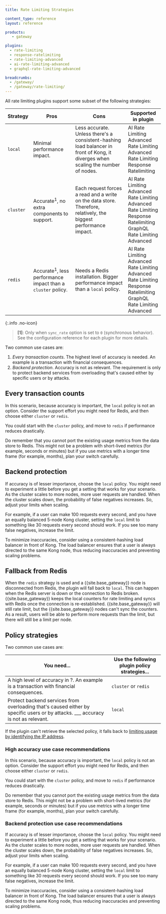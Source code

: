```yaml
---
title: Rate Limiting Strategies

content_type: reference
layout: reference

products:
   - gateway

plugins:
  - rate-limiting
  - response-ratelimiting
  - rate-limiting-advanced
  - ai-rate-limiting-advanced
  - graphql-rate-limiting-advanced

breadcrumbs:
  - /gateway/
  - /gateway/rate-limiting/
---
```


All rate limiting plugins support some subset of the following strategies:

| Strategy  | Pros | Cons   | Supported in plugin |
| --------- | ---- | ------ | ------------------- |
| `local`   | Minimal performance impact. | Less accurate. Unless there's a consistent-hashing load balancer in front of Kong, it diverges when scaling the number of nodes. | AI Rate Limiting Advanced <br> Rate Limiting Advanced <br> Rate Limiting <br> Response Ratelimiting |
| `cluster` | Accurate<sup>1</sup>, no extra components to support. | Each request forces a read and a write on the data store. Therefore, relatively, the biggest performance impact. | AI Rate Limiting Advanced <br> Rate Limiting Advanced <br> Rate Limiting <br> Response Ratelimiting <br> GraphQL Rate Limiting Advanced |
| `redis`   | Accurate<sup>1</sup>, less performance impact than a `cluster` policy. | Needs a Redis installation. Bigger performance impact than a `local` policy. | AI Rate Limiting Advanced <br> Rate Limiting Advanced <br> Rate Limiting <br> Response Ratelimiting <br> GraphQL Rate Limiting Advanced |

<!-- 

| Plugin | local | cluster | redis |
| ------ | ----- | ------- | ----- |
| Rate Limiting | ✅ | ✅ | ✅ |
| Rate Limiting Advanced | ✅ | ✅ | ✅ |
| AI Rate Limiting Advanced | ✅ | ✅ | ✅ |
| GraphQL Rate Limiting Advanced | ❌ | ✅ | ✅ |
| Response Ratelimiting | ✅ | ✅ | ✅ | -->

{:.info .no-icon}
> **\[1\]**: Only when `sync_rate` option is set to `0` (synchronous behavior). See the configuration reference for each plugin for more details.

Two common use cases are:

1. _Every transaction counts_. The highest level of accuracy is needed. An example is a transaction with financial
   consequences.
2. _Backend protection_. Accuracy is not as relevant. The requirement is
   only to protect backend services from overloading that's caused either by specific
   users or by attacks.

## Every transaction counts

In this scenario, because accuracy is important, the `local` policy is not an option. Consider the support effort you might need
for Redis, and then choose either `cluster` or `redis`.

You could start with the `cluster` policy, and move to `redis`
if performance reduces drastically.

Do remember that you cannot port the existing usage metrics from the data store to Redis.
This might not be a problem with short-lived metrics (for example, seconds or minutes)
but if you use metrics with a longer time frame (for example, months), plan
your switch carefully.

## Backend protection

If accuracy is of lesser importance, choose the `local` policy. You might need to experiment a little
before you get a setting that works for your scenario. As the cluster scales to more nodes, more user requests are handled.
When the cluster scales down, the probability of false negatives increases. So, adjust your limits when scaling.

For example, if a user can make 100 requests every second, and you have an
equally balanced 5-node Kong cluster, setting the `local` limit to something like 30 requests every second
should work. If you see too many false negatives, increase the limit.

To minimize inaccuracies, consider using a consistent-hashing load balancer in front of
Kong. The load balancer ensures that a user is always directed to the same Kong node, thus reducing
inaccuracies and preventing scaling problems.

## Fallback from Redis

When the `redis` strategy is used and a {{site.base_gateway}} node is disconnected from Redis, the plugin will fall back to `local`. This can happen when the Redis server is down or the connection to Redis broken.
{{site.base_gateway}} keeps the local counters for rate limiting and syncs with Redis once the connection is re-established.
{{site.base_gateway}} will still rate limit, but the {{site.base_gateway}} nodes can't sync the counters. As a result, users will be able
to perform more requests than the limit, but there will still be a limit per node.


## Policy strategies
Two common use cases are:

| You need... | Use the following plugin policy strategies... |
| --------- | ---- | 
| A high level of accuracy in ?. An example is a transaction with financial consequences. | `cluster` or `redis` | 
| Protect backend services from overloading that's caused either by specific users or by attacks. ___ accuracy is not as relevant. | `local` |

If the plugin can't retrieve the selected policy, it falls back to [limiting usage by identifying the IP address](#limit-by-ip-address).

### High accuracy use case recommendations

In this scenario, because accuracy is important, the `local` policy is not an option. Consider the support effort you might need
for Redis, and then choose either `cluster` or `redis`.

You could start with the `cluster` policy, and move to `redis`
if performance reduces drastically.

Do remember that you cannot port the existing usage metrics from the data store to Redis.
This might not be a problem with short-lived metrics (for example, seconds or minutes)
but if you use metrics with a longer time frame (for example, months), plan
your switch carefully.

### Backend protection use case recommendations

If accuracy is of lesser importance, choose the `local` policy. You might need to experiment a little
before you get a setting that works for your scenario. As the cluster scales to more nodes, more user requests are handled.
When the cluster scales down, the probability of false negatives increases. So, adjust your limits when scaling.

For example, if a user can make 100 requests every second, and you have an
equally balanced 5-node Kong cluster, setting the `local` limit to something like 30 requests every second
should work. If you see too many false negatives, increase the limit.

To minimize inaccuracies, consider using a consistent-hashing load balancer in front of
Kong. The load balancer ensures that a user is always directed to the same Kong node, thus reducing
inaccuracies and preventing scaling problems.

